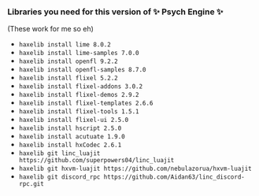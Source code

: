 ### Libraries you need for this version of ✨ Psych Engine ✨

(These work for me so eh)

- `haxelib install lime 8.0.2`
- `haxelib install lime-samples 7.0.0`
- `haxelib install openfl 9.2.2`
- `haxelib install openfl-samples 8.7.0`
- `haxelib install flixel 5.2.2`
- `haxelib install flixel-addons 3.0.2`
- `haxelib install flixel-demos 2.9.2`
- `haxelib install flixel-templates 2.6.6`
- `haxelib install flixel-tools 1.5.1`
- `haxelib install flixel-ui 2.5.0`
- `haxelib install hscript 2.5.0`
- `haxelib install acutuate 1.9.0`
- `haxelib install hxCodec 2.6.1`
- `haxelib git linc_luajit https://github.com/superpowers04/linc_luajit`
- `haxelib git hxvm-luajit https://github.com/nebulazorua/hxvm-luajit`
- `haxelib git discord_rpc https://github.com/Aidan63/linc_discord-rpc.git`
